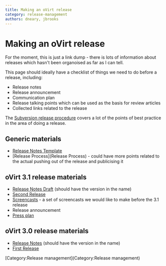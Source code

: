 ```yaml
---
title: Making an oVirt release
category: release-management
authors: dneary, jbrooks
---
```


# Making an oVirt release

For the moment, this is just a link dump - there is lots of information about releases which hasn't been organoised as far as I can tell.

This page should ideally have a checklist of things we need to do before a release, including:

*   Release notes
*   Release announcement
*   Communication plan
*   Release talking points which can be used as the basis for review articles
*   Collected links related to the release

The [Subversion release procedure](http://svn.apache.org/repos/asf/subversion/branches/scons-build-system/www/release-process.html) covers a lot of the points of best practice in the area of doing a release.

## Generic materials

*   [Release Notes Template](/develop/release-management/process/release-notes-template/)
*   [Release Process](Release Process) - could have more points related to the actual pushing out of the release and publicising it

## oVirt 3.1 release materials

*   [Release Notes Draft](/develop/release-management/releases/3.1/) (should have the version in the name)
*   [Second Release](/develop/release-management/releases/3.1/release-management.html)
*   [Screencasts](/community/get-involved/screencasts/) - a set of screencasts we would like to make before the 3.1 release
*   Release announcement
*   [Press plan](/develop/release-management/process/press-plan/)

## oVirt 3.0 release materials

*   [Release Notes](/develop/release-management/releases/3.1/) (should have the version in the name)
*   [First Release](/develop/release-management/releases/3.0/release-management.html)

[Category:Release management](Category:Release management)
